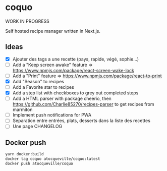 # coquo

WORK IN PROGRESS

Self hosted recipe manager written in Next.js.

## Ideas

- [x] Ajouter des tags a une recette (pays, rapide, végé, sophie...)
- [ ] Add a "Keep screen awake" feature => https://www.npmjs.com/package/react-screen-wake-lock
- [ ] Add a "Print" feature => https://www.npmjs.com/package/react-to-print
- [x] Add "Season" to recipes
- [ ] Add a Favorite star to recipes
- [x] Add a step list with checkboxes to grey out completed steps
- [ ] Add a HTML parser with package cheerio, then https://github.com/Charlie85270/recipes-parser to get recipes from marmiton
- [ ] Implement push notifications for PWA
- [ ] Separation entre entrées, plats, desserts dans la liste des recettes
- [ ] Une page CHANGELOG

## Docker push

```bash
yarn docker:build
docker tag coquo atocqueville/coquo:latest
docker push atocqueville/coquo
```
